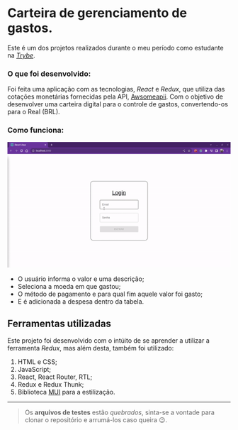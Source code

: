 # Carteira de gerenciamento de gastos.

Este é um dos projetos realizados durante o meu período como estudante na [*Trybe*](https://www.betrybe.com/).

### O que foi desenvolvido:

Foi feita uma aplicação com as tecnologias, *React* e *Redux*, que utiliza das cotações monetárias fornecidas pela API, [Awsomeapii](https://docs.awesomeapi.com.br/api-de-moedas).
Com o objetivo de desenvolver uma carteira digital para o controle de gastos, convertendo-os para o Real (BRL).

### Como funciona:

<p align='center'>
  <img src='src/assets/ezgif.com-gif-maker.gif' />
</p>

* O usuário informa o valor e uma descrição;
* Seleciona a moeda em que gastou;
* O método de pagamento e para qual fim aquele valor foi gasto;
* E é adicionada a despesa dentro da tabela.

## Ferramentas utilizadas

Este projeto foi desenvolvido com o intúito de se aprender a utilizar a ferramenta *Redux*, mas além desta, também foi utilizado:

1. HTML e CSS;
2. JavaScript;
3. React, React Router, RTL;
4. Redux e Redux Thunk;
5. Biblioteca [MUI](https://mui.com/pt/) para a estilização.

-------------

> Os **arquivos de testes** estão *quebrados*, sinta-se a vontade para clonar o repositório e arrumá-los caso queira :wink:.
